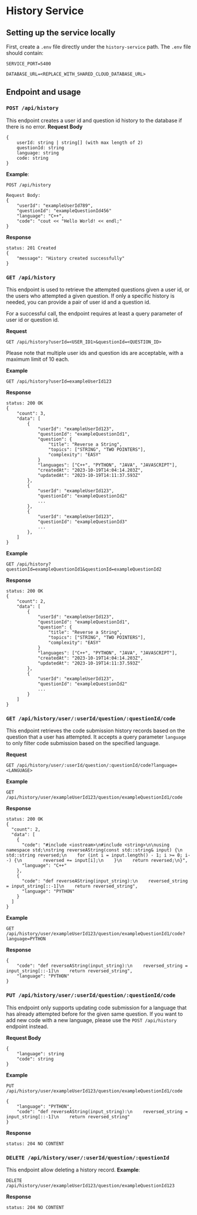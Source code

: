 # History Service

## Setting up the service locally
First, create a `.env` file directly under the `history-service` path.
The ``.env`` file should contain:
```
SERVICE_PORT=5400

DATABASE_URL=<REPLACE_WITH_SHARED_CLOUD_DATABASE_URL>
```

## Endpoint and usage

### `POST /api/history`
This endpoint creates a user id and question id history to the database if there is no error.
**Request Body**
```
{
    userId: string | string[] (with max length of 2) 
    questionId: string
    language: string
    code: string
}
```
**Example**:
```
POST /api/history

Request Body:
{
    "userId": "exampleUserId789",
    "questionId": "exampleQuestionId456"
    "language": "C++",
    "code": "cout << "Hello World! << endl;"
}
```
**Response**
```
status: 201 Created
{
    "message": "History created successfully" 
}
```

### `GET /api/history`
This endpoint is used to retrieve the attempted questions given a user id, or the users who attempted a given question. If only a specific history is needed, you can provide a pair of user id and a question id.

For a successful call, the endpoint requires at least a query parameter of user id or question id.

**Request**
```
GET /api/history?userId=<USER_ID1>&questionId=<QUESTION_ID>
```
Please note that multiple user ids and question ids are acceptable, with a maximum limit of 10 each.

**Example**
```
GET /api/history?userId=exampleUserId123
```
**Response**
```
status: 200 OK
{
    "count": 3,
    "data": [
        {
            "userId": "exampleUserId123",
            "questionId": "exampleQuestionId1",
            "question": {
                "title": "Reverse a String",
                "topics": ["STRING", "TWO POINTERS"],
                "complexity": "EASY"
            }
            "languages": ["C++", "PYTHON", "JAVA", "JAVASCRIPT"],
            "createdAt": "2023-10-19T14:04:14.203Z",
            "updatedAt": "2023-10-19T14:11:37.593Z"
        },
        {
            "userId": "exampleUserId123",
            "questionId": "exampleQuestionId2"
            ...
        },
        {
            "userId": "exampleUserId123",
            "questionId": "exampleQuestionId3"
            ...
        },
    ] 
}
```

**Example**
```
GET /api/history?questionId=exampleQuestionId1&questionId=exampleQuestionId2
```
**Response**
```
status: 200 OK
{
    "count": 2,
    "data": [
        {
            "userId": "exampleUserId123",
            "questionId": "exampleQuestionId1",
            "question": {
                "title": "Reverse a String",
                "topics": ["STRING", "TWO POINTERS"],
                "complexity": "EASY"
            }
            "languages": ["C++", "PYTHON", "JAVA", "JAVASCRIPT"],
            "createdAt": "2023-10-19T14:04:14.203Z",
            "updatedAt": "2023-10-19T14:11:37.593Z"
        },
        {
            "userId": "exampleUserId123",
            "questionId": "exampleQuestionId2"
            ...
        }
    ]
}
```

### `GET /api/history/user/:userId/question/:questionId/code`

This endpoint retrieves the code submission history records based on the question that a user has attempted. It accepts a query parameter `language` to only filter code submission based on the specified language.

**Request**
```
GET /api/history/user/:userId/question/:questionId/code?language=<LANGUAGE>
```

**Example**
```
GET /api/history/user/exampleUserId123/question/exampleQuestionId1/code
```
**Response**
```
status: 200 OK
{
  "count": 2,
  "data": [
    {
      "code": "#include <iostream>\n#include <string>\n\nusing namespace std;\nstring reverseAString(const std::string& input) {\n    std::string reversed;\n    for (int i = input.length() - 1; i >= 0; i--) {\n        reversed += input[i];\n    }\n    return reversed;\n}",
      "language": "C++"
    },
    {
      "code": "def reverseAString(input_string):\n    reversed_string = input_string[::-1]\n    return reversed_string",
      "language": "PYTHON"
    }
  ]
}
```
**Example**
```
GET /api/history/user/exampleUserId123/question/exampleQuestionId1/code?language=PYTHON
```
**Response**
```
{
    "code": "def reverseAString(input_string):\n    reversed_string = input_string[::-1]\n    return reversed_string",
    "language": "PYTHON"
}
```

### `PUT /api/history/user/:userId/question/:questionId/code`
This endpoint only supports updating code submission for a language that has already attempted before for the given same question. If you want to add new code with a new language, please use the `POST /api/history` endpoint instead.

**Request Body**
```
{
    "language": string
    "code": string
}
```
**Example**
```
PUT /api/history/user/exampleUserId123/question/exampleQuestionId1/code

{
    "language": "PYTHON",
    "code": "def reverseAString(input_string):\n    reversed_string = input_string[::-1]\n    return reversed_string"
}
```
**Response**
```
status: 204 NO CONTENT
```

### `DELETE /api/history/user/:userId/question/:questionId`
This endpoint allow deleting a history record.
**Example**:
```
DELETE /api/history/user/exampleUserId123/question/exampleQuestionId123
```
**Response**
```
status: 204 NO CONTENT
```